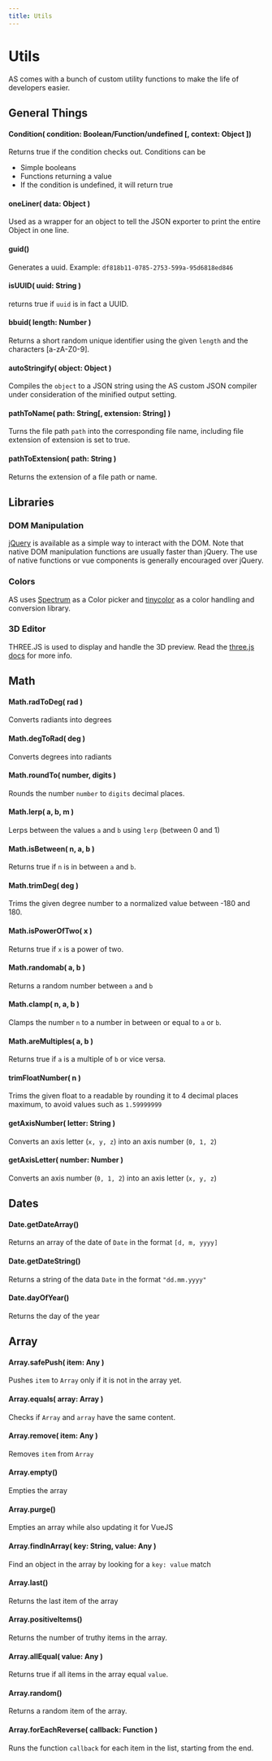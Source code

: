 ```yaml
---
title: Utils
---
```


# Utils

AS comes with a bunch of custom utility functions to make the life of developers easier.

## General Things

#### Condition( condition: Boolean/Function/undefined [, context: Object ])
Returns true if the condition checks out. Conditions can be
* Simple booleans
* Functions returning a value
* If the condition is undefined, it will return true

#### oneLiner( data: Object )
Used as a wrapper for an object to tell the JSON exporter to print the entire Object in one line.

#### guid()
Generates a uuid. Example: `df818b11-0785-2753-599a-95d6818ed846`

#### isUUID( uuid: String )
returns true if `uuid` is in fact a UUID.

#### bbuid( length: Number )
Returns a short random unique identifier using the given `length` and the characters [a-zA-Z0-9].

#### autoStringify( object: Object )
Compiles the `object` to a JSON string using the AS custom JSON compiler under consideration of the minified output setting.

#### pathToName( path: String[, extension: String] )
Turns the file path `path` into the corresponding file name, including file extension of extension is set to true.

#### pathToExtension( path: String )
Returns the extension of a file path or name.

## Libraries

### DOM Manipulation

[jQuery](https://api.jquery.com) is available as a simple way to interact with the DOM. Note that native DOM manipulation functions are usually faster than jQuery. The use of native functions or vue components is generally encouraged over jQuery.

### Colors

AS uses [Spectrum](https://bgrins.github.io/spectrum/) as a Color picker and [tinycolor](https://github.com/bgrins/TinyColor) as a color handling and conversion library.

### 3D Editor

THREE.JS is used to display and handle the 3D preview. Read the [three.js docs](https://threejs.org/docs/) for more info.


## Math

#### Math.radToDeg( rad )
Converts radiants into degrees

#### Math.degToRad( deg )
Converts degrees into radiants

#### Math.roundTo( number, digits )
Rounds the number `number` to `digits` decimal places.

#### Math.lerp( a, b, m )
Lerps between the values `a` and `b` using `lerp` (between 0 and 1)

#### Math.isBetween( n, a, b )
Returns true if `n` is in between `a` and `b`.

#### Math.trimDeg( deg )
Trims the given degree number to a normalized value between -180 and 180.

#### Math.isPowerOfTwo( x )
Returns true if `x` is a power of two.

#### Math.randomab( a, b )
Returns a random number between `a` and `b`

#### Math.clamp( n, a, b )
Clamps the number `n` to a number in between or equal to `a` or `b`.

#### Math.areMultiples( a, b )
Returns true if `a` is a multiple of `b` or vice versa.

#### trimFloatNumber( n )
Trims the given float to a readable by rounding it to 4 decimal places maximum, to avoid values such as `1.59999999`

#### getAxisNumber( letter: String )
Converts an axis letter (`x, y, z`) into an axis number (`0, 1, 2`)

#### getAxisLetter( number: Number )
Converts an axis number (`0, 1, 2`) into an axis letter (`x, y, z`)

## Dates

#### Date.getDateArray()
Returns an array of the date of `Date` in the format `[d, m, yyyy]`

#### Date.getDateString()
Returns a string of the data `Date` in the format `"dd.mm.yyyy"`

#### Date.dayOfYear()
Returns the day of the year

## Array

#### Array.safePush( item: Any )
Pushes `item` to `Array` only if it is not in the array yet.

#### Array.equals( array: Array )
Checks if `Array` and `array` have the same content.

#### Array.remove( item: Any )
Removes `item` from `Array`

#### Array.empty()
Empties the array

#### Array.purge()
Empties an array while also updating it for VueJS

#### Array.findInArray( key: String, value: Any )
Find an object in the array by looking for a `key: value` match

#### Array.last()
Returns the last item of the array

#### Array.positiveItems()
Returns the number of truthy items in the array.

#### Array.allEqual( value: Any )
Returns true if all items in the array equal `value`.

#### Array.random()
Returns a random item of the array.

#### Array.forEachReverse( callback: Function )
Runs the function `callback` for each item in the list, starting from the end.
